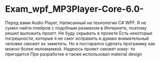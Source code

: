 # Exam_wpf_MP3Player-Core-6.0-
Перед вами Audio Player, Написанный на технологии C# WPF. Я не сумел найти плейров с подобным размахом в Интернете, поэтому решил выложить проеrт. Не буду скрывать в проекте Есть некоторые погрешности, которые я не смог исправить и думаю внимательный человек сможет их заметить. Но я постарался сделать программу как можно более неломаемой. Надеюсь проект сможет кому- то пригодится При разработке я также использовал material design
